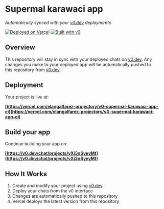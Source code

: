 # Supermal karawaci app

*Automatically synced with your [v0.dev](https://v0.dev) deployments*

[![Deployed on Vercel](https://img.shields.io/badge/Deployed%20on-Vercel-black?style=for-the-badge&logo=vercel)](https://vercel.com/elangalfarez-projectory/v0-supermal-karawaci-app-ei)
[![Built with v0](https://img.shields.io/badge/Built%20with-v0.dev-black?style=for-the-badge)](https://v0.dev/chat/projects/vXj3nSyeyMt)

## Overview

This repository will stay in sync with your deployed chats on [v0.dev](https://v0.dev).
Any changes you make to your deployed app will be automatically pushed to this repository from [v0.dev](https://v0.dev).

## Deployment

Your project is live at:

**[https://vercel.com/elangalfarez-projectory/v0-supermal-karawaci-app-ei](https://vercel.com/elangalfarez-projectory/v0-supermal-karawaci-app-ei)**

## Build your app

Continue building your app on:

**[https://v0.dev/chat/projects/vXj3nSyeyMt](https://v0.dev/chat/projects/vXj3nSyeyMt)**

## How It Works

1. Create and modify your project using [v0.dev](https://v0.dev)
2. Deploy your chats from the v0 interface
3. Changes are automatically pushed to this repository
4. Vercel deploys the latest version from this repository